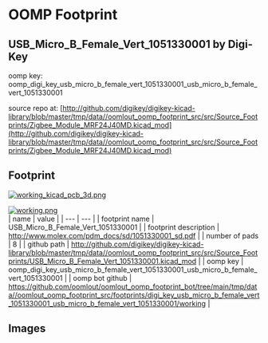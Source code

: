 # OOMP Footprint  
## USB_Micro_B_Female_Vert_1051330001  by Digi-Key  
  
oomp key: oomp_digi_key_usb_micro_b_female_vert_1051330001_usb_micro_b_female_vert_1051330001  
  
source repo at: [http://github.com/digikey/digikey-kicad-library/blob/master/tmp/data//oomlout_oomp_footprint_src/src/Source_Footprints/Zigbee_Module_MRF24J40MD.kicad_mod](http://github.com/digikey/digikey-kicad-library/blob/master/tmp/data//oomlout_oomp_footprint_src/src/Source_Footprints/Zigbee_Module_MRF24J40MD.kicad_mod)  
## Footprint  
  
[![working_kicad_pcb_3d.png](working_kicad_pcb_3d_600.png)](working_kicad_pcb_3d.png)  
  
[![working.png](working_600.png)](working.png)  
| name | value | 
| --- | --- | 
| footprint name | USB_Micro_B_Female_Vert_1051330001 | 
| footprint description | http://www.molex.com/pdm_docs/sd/1051330001_sd.pdf | 
| number of pads | 8 | 
| github path | http://github.com/digikey/digikey-kicad-library/blob/master/tmp/data//oomlout_oomp_footprint_src/src/Source_Footprints/USB_Micro_B_Female_Vert_1051330001.kicad_mod | 
| oomp key | oomp_digi_key_usb_micro_b_female_vert_1051330001_usb_micro_b_female_vert_1051330001 | 
| oomp bot github | https://github.com/oomlout/oomlout_oomp_footprint_bot/tree/main/tmp/data//oomlout_oomp_footprint_src/footprints/digi_key_usb_micro_b_female_vert_1051330001_usb_micro_b_female_vert_1051330001/working | 
## Images  
